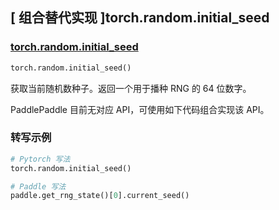 ## [ 组合替代实现 ]torch.random.initial_seed

### [torch.random.initial_seed](https://pytorch.org/docs/stable/random.html#torch.random.initial_seed)

```python
torch.random.initial_seed()
```

获取当前随机数种子。返回一个用于播种 RNG 的 64 位数字。

PaddlePaddle 目前无对应 API，可使用如下代码组合实现该 API。

### 转写示例

```python
# Pytorch 写法
torch.random.initial_seed()

# Paddle 写法
paddle.get_rng_state()[0].current_seed()
```
